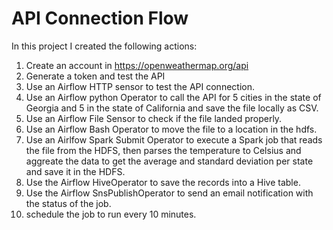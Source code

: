 # API Connection Flow
In this project I created the following actions:
1. Create an account in https://openweathermap.org/api
2. Generate a token and test the API
3. Use an Airflow HTTP sensor to test the API connection.
4. Use an Airflow python Operator to call the API for 5 cities in the state of Georgia and 5 in the state of California and save the file locally as CSV. 
5. Use an Airflow File Sensor to check if the file landed properly. 
6. Use an Airflow Bash Operator to move the file to a location in the hdfs.
7. Use an Airlfow Spark Submit Operator to execute a Spark job that reads the file from the HDFS, then parses the temperature to Celsius and aggreate the data to get the average and standard deviation per state and save it in the HDFS.
8. Use the Airflow HiveOperator to save the records into a Hive table.
9. Use the Airflow SnsPublishOperator to send an email notification with the status of the job. 
10. schedule the job to run every 10 minutes. 
